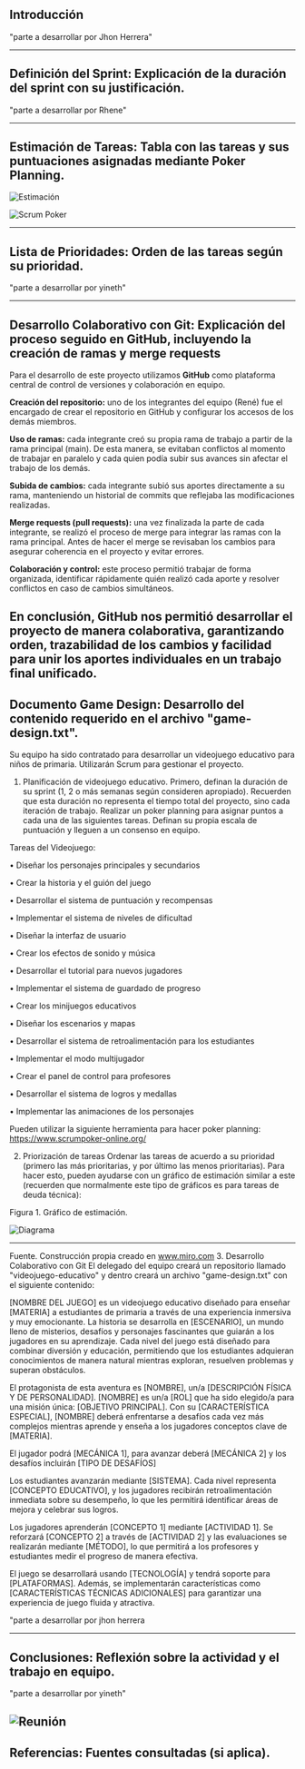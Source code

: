 ## Introducción

"parte a desarrollar por Jhon Herrera"








---

## Definición del Sprint: Explicación de la duración del sprint con su justificación.

"parte a desarrollar por Rhene"





---
## Estimación de Tareas: Tabla con las tareas y sus puntuaciones asignadas mediante Poker Planning.


![Estimación](imagenes/Estimacion.png)


![Scrum Poker](imagenes/ScrumPoker.png)






---

## Lista de Prioridades: Orden de las tareas según su prioridad.

"parte a desarrollar por yineth"






---

## Desarrollo Colaborativo con Git: Explicación del proceso seguido en GitHub, incluyendo la creación de ramas y merge requests

Para el desarrollo de este proyecto utilizamos **GitHub** como plataforma central de control de versiones y colaboración en equipo.

**Creación del repositorio:** uno de los integrantes del equipo (René) fue el encargado de crear el repositorio en GitHub y configurar los accesos de los demás miembros.

**Uso de ramas:** cada integrante creó su propia rama de trabajo a partir de la rama principal (main). De esta manera, se evitaban conflictos al momento de trabajar en paralelo y cada quien podía subir sus avances sin afectar el trabajo de los demás.

**Subida de cambios:** cada integrante subió sus aportes directamente a su rama, manteniendo un historial de commits que reflejaba las modificaciones realizadas.

**Merge requests (pull requests):** una vez finalizada la parte de cada integrante, se realizó el proceso de merge para integrar las ramas con la rama principal. Antes de hacer el merge se revisaban los cambios para asegurar coherencia en el proyecto y evitar errores.

**Colaboración y control:** este proceso permitió trabajar de forma organizada, identificar rápidamente quién realizó cada aporte y resolver conflictos en caso de cambios simultáneos.

En conclusión, GitHub nos permitió desarrollar el proyecto de manera colaborativa, garantizando orden, trazabilidad de los cambios y facilidad para unir los aportes individuales en un trabajo final unificado.
---

## Documento Game Design: Desarrollo del contenido requerido en el archivo "game-design.txt".

Su equipo ha sido contratado para desarrollar un videojuego educativo para niños de
primaria. Utilizarán Scrum para gestionar el proyecto.


1. Planificación de videojuego educativo.
Primero, definan la duración de su sprint (1, 2 o más semanas según consideren
apropiado). Recuerden que esta duración no representa el tiempo total del proyecto,
sino cada iteración de trabajo.
Realizar un poker planning para asignar puntos a cada una de las siguientes tareas.
Definan su propia escala de puntuación y lleguen a un consenso en equipo.

Tareas del Videojuego:

• Diseñar los personajes principales y secundarios

• Crear la historia y el guión del juego

• Desarrollar el sistema de puntuación y recompensas

• Implementar el sistema de niveles de dificultad

• Diseñar la interfaz de usuario

• Crear los efectos de sonido y música

• Desarrollar el tutorial para nuevos jugadores

• Implementar el sistema de guardado de progreso

• Crear los minijuegos educativos

• Diseñar los escenarios y mapas

• Desarrollar el sistema de retroalimentación para los estudiantes

• Implementar el modo multijugador

• Crear el panel de control para profesores

• Desarrollar el sistema de logros y medallas

• Implementar las animaciones de los personajes


Pueden utilizar la siguiente herramienta para hacer poker planning:
https://www.scrumpoker-online.org/


2. Priorización de tareas
Ordenar las tareas de acuerdo a su prioridad (primero las más prioritarias, y por último
las menos prioritarias). Para hacer esto, pueden ayudarse con un gráfico de estimación
similar a este (recuerden que normalmente este tipo de gráficos es para tareas de deuda
técnica):

Figura 1. Gráfico de estimación.

![Diagrama](imagenes/Diagrama.png)




---

Fuente. Construcción propia creado en www.miro.com
3. Desarrollo Colaborativo con Git
El delegado del equipo creará un repositorio llamado "videojuego-educativo" y
dentro creará un archivo "game-design.txt" con el siguiente contenido:

[NOMBRE DEL JUEGO] es un videojuego educativo diseñado para enseñar [MATERIA]
a estudiantes de primaria a través de una experiencia inmersiva y muy emocionante.
La historia se desarrolla en [ESCENARIO], un mundo lleno de misterios, desafíos y
personajes fascinantes que guiarán a los jugadores en su aprendizaje. Cada nivel del
juego está diseñado para combinar diversión y educación, permitiendo que los
estudiantes adquieran conocimientos de manera natural mientras exploran,
resuelven problemas y superan obstáculos.

El protagonista de esta aventura es [NOMBRE], un/a [DESCRIPCIÓN FÍSICA Y DE
PERSONALIDAD]. [NOMBRE] es un/a [ROL] que ha sido elegido/a para una misión
única: [OBJETIVO PRINCIPAL]. Con su [CARACTERÍSTICA ESPECIAL], [NOMBRE]
deberá enfrentarse a desafíos cada vez más complejos mientras aprende y enseña a
los jugadores conceptos clave de [MATERIA].

El jugador podrá [MECÁNICA 1], para avanzar deberá [MECÁNICA 2] y los desafíos
incluirán [TIPO DE DESAFÍOS]

Los estudiantes avanzarán mediante [SISTEMA]. Cada nivel representa [CONCEPTO
EDUCATIVO], y los jugadores recibirán retroalimentación inmediata sobre su
desempeño, lo que les permitirá identificar áreas de mejora y celebrar sus logros.

Los jugadores aprenderán [CONCEPTO 1] mediante [ACTIVIDAD 1]. Se reforzará
[CONCEPTO 2] a través de [ACTIVIDAD 2] y las evaluaciones se realizarán mediante
[MÉTODO], lo que permitirá a los profesores y estudiantes medir el progreso de
manera efectiva.

El juego se desarrollará usando [TECNOLOGÍA] y tendrá soporte para
[PLATAFORMAS]. Además, se implementarán características como
[CARACTERÍSTICAS TÉCNICAS ADICIONALES] para garantizar una experiencia de
juego fluida y atractiva.

"parte a desarrollar por jhon herrera




-----
## Conclusiones: Reflexión sobre la actividad y el trabajo en equipo.
"parte a desarrollar por yineth"



![Reunión](imagenes/Reunion.png)
---
## Referencias: Fuentes consultadas (si aplica).
